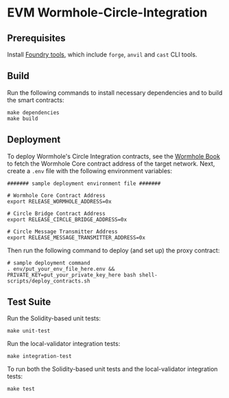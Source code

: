 # EVM Wormhole-Circle-Integration

## Prerequisites

Install [Foundry tools](https://book.getfoundry.sh/getting-started/installation), which include `forge`, `anvil` and `cast` CLI tools.

## Build

Run the following commands to install necessary dependencies and to build the smart contracts:

```
make dependencies
make build
```

## Deployment

To deploy Wormhole's Circle Integration contracts, see the [Wormhole Book](https://book.wormhole.com/reference/contracts.html) to fetch the Wormhole Core contract address of the target network. Next, create a `.env` file with the following environment variables:

```
####### sample deployment environment file #######

# Wormhole Core Contract Address
export RELEASE_WORMHOLE_ADDRESS=0x

# Circle Bridge Contract Address
export RELEASE_CIRCLE_BRIDGE_ADDRESS=0x

# Circle Message Transmitter Address
export RELEASE_MESSAGE_TRANSMITTER_ADDRESS=0x
```

Then run the following command to deploy (and set up) the proxy contract:

```
# sample deployment command
. env/put_your_env_file_here.env && PRIVATE_KEY=put_your_private_key_here bash shell-scripts/deploy_contracts.sh
```

## Test Suite

Run the Solidity-based unit tests:

```
make unit-test
```

Run the local-validator integration tests:

```
make integration-test
```

To run both the Solidity-based unit tests and the local-validator integration tests:

```
make test
```
